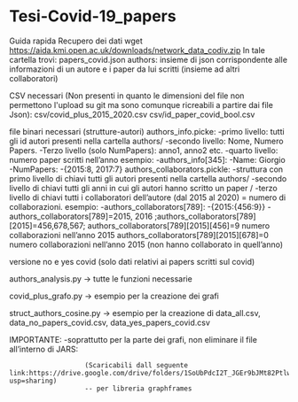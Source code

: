 # Tesi-Covid-19_papers

Guida rapida
Recupero dei dati
wget https://aida.kmi.open.ac.uk/downloads/network_data_codiv.zip
In tale cartella trovi:
papers_covid.json
authors: insieme di json corrispondente alle informazioni di un autore e i paper da lui scritti (insieme ad altri collaboratori)

CSV necessari (Non presenti in quanto le dimensioni del file non permettono l'upload su git ma sono comunque ricreabili a partire dai file Json):
csv/covid_plus_2015_2020.csv
csv/id_paper_covid_bool.csv 

file binari necessari (strutture-autori)
authors_info.picke: 
  -primo livello: tutti gli id autori presenti nella cartella authors/ 
    -secondo livello: Nome, Numero Papers. 
      -Terzo livello (solo NumPapers): anno1, anno2 etc. 
        -quarto livello: numero paper scritti nell’anno
 esempio:
  -authors_info[345]: 
    -Name: Giorgio 
      -NumPapers: 
         -{2015:8, 2017:7}
authors_collaborators.pickle:
  -struttura con primo livello di chiavi tutti gli autori presenti nella cartella authors/ 
    -secondo livello di chiavi tutti gli anni in cui gli autori hanno scritto un paper / 
      -terzo livello di chiavi tutti i collaboratori dell’autore (dal 2015 al 2020) = numero di collaborazioni.
esempio:
  -authors_collaborators[789]:
    -{2015:{456:9}}
      -authors_collaborators[789]=2015, 2016 ;authors_collaborators[789][2015]=456,678,567;
       authors_collaborators[789][2015][456]=9 numero collaborazioni nell’anno 2015
       authors_collaborators[789][2015][678]=0 numero collaborazioni nell’anno 2015 (non hanno collaborato in quell’anno)

versione no e yes covid (solo dati relativi ai papers scritti sul covid)

authors_analysis.py → tutte le funzioni necessarie 

covid_plus_grafo.py → esempio per la creazione dei grafi

struct_authors_cosine.py → esempio per la creazione di data_all.csv, data_no_papers_covid.csv, data_yes_papers_covid.csv

IMPORTANTE:
    -soprattutto per la parte dei grafi, non eliminare il file all’interno di JARS:
                          
                       (Scaricabili dall seguente link:https://drive.google.com/drive/folders/1SoUbPdcI2T_JGEr9bJMt82PtlwfPM37D?usp=sharing) 
                       -- per libreria graphframes
